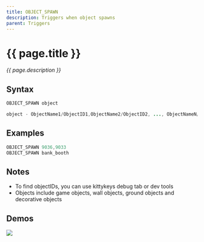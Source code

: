 ```yaml
---
title: OBJECT_SPAWN
description: Triggers when object spawns
parent: Triggers
---
```


# {{ page.title }}

_{{ page.description }}_

## Syntax

```java
OBJECT_SPAWN object 

object - ObjectName1/ObjectID1,ObjectName2/ObjectID2, ..., ObjectNameN/ObjectIDN
```

## Examples

```java
OBJECT_SPAWN 9036,9033
OBJECT_SPAWN bank_booth
```

## Notes

- To find objectIDs, you can use kittykeys debug tab or dev tools
- Objects include game objects, wall objects, ground objects and decorative objects

## Demos

![](https://i.imgur.com/MrMXQwx.gif)

